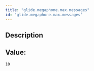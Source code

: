 ```yaml
---
title: "glide.megaphone.max.messages"
id: "glide.megaphone.max.messages"
---
```

## Description



## Value: 
```
10
```